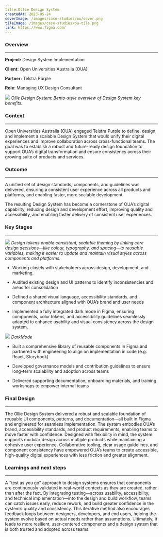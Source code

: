 ```yaml
---
title:Ollie Design System
createdAt: 2025-05-24
coverImage: /images/case-studies/ou/cover.png
tileImage: /images/case-studies/ou-tile.png
link: https://www.figma.com/
---
```


### Overview
---

**Project:** Design System Implementation

**Client:** Open Universities Australia (OUA)

**Partner:** Telstra Purple

**Role:** Managing UX Design Consultant

![](/images/case-studies/ou/OU-Bento.png)
*Ollie Design System: Bento-style overview of Design System key benefits.*

### Context
---
Open Universities Australia (OUA) engaged Telstra Purple to define, design, and implement a scalable Design System that would unify their digital experiences and improve collaboration across cross-functional teams. The goal was to establish a robust and future-ready design foundation to support OUA’s digital transformation and ensure consistency across their growing suite of products and services.

### Outcome
---
A unified set of design standards, components, and guidelines was delivered, ensuring a consistent user experience across all products and platforms, and enabling faster, more scalable development.

The resulting Design System has become a cornerstone of OUA’s digital capability, reducing design and development effort, improving quality and accessibility, and enabling faster delivery of consistent user experiences.
  

### Key Stages
---

![](/images/case-studies/ou/OU-Test-Image2.png)
*Design tokens enable consistent, scalable theming by linking core design decisions—like colour, typography, and spacing—to reusable variables, making it easier to update and maintain visual styles across components and platforms.*

- Working closely with stakeholders across design, development, and marketing.

- Audited existing design and UI patterns to identify inconsistencies and areas for consolidation

- Defined a shared visual language, accessibility standards, and component architecture aligned with OUA’s brand and user needs

- Implemented a fully integrated dark mode in Figma, ensuring components, color tokens, and accessibility guidelines seamlessly adapted to enhance usability and visual consistency across the design system.

![](/images/case-studies/ou/OU-DarktoLightMode)
*DarkMode*

- Built a comprehensive library of reusable components in Figma and partnered with engineering to align on implementation in code (e.g. React, Storybook)

- Developed governance models and contribution guidelines to ensure long-term scalability and adoption across teams

- Delivered supporting documentation, onboarding materials, and training workshops to empower internal teams

  
### Final Design
---
The Ollie Design System delivered a robust and scalable foundation of reusable UI components, patterns, and documentation—all built in Figma and engineered for seamless implementation. The system embodies OUA’s brand, accessibility standards, and product requirements, enabling teams to move faster with confidence. Designed with flexibility in mind, the system supports modular design across multiple products while maintaining a cohesive user experience. Collaborative tooling, clear usage guidelines, and component consistency have empowered OUA’s teams to create accessible, high-quality digital experiences with less friction and greater alignment.

### Learnings and next steps
---
A “test as you go” approach to design systems ensures that components are continuously validated in real-world contexts as they are created, rather than after the fact. By integrating testing—across usability, accessibility, and technical implementation—into the design and build workflow, teams can catch issues early, reduce rework, and build greater confidence in the system’s quality and consistency. This iterative method also encourages feedback loops between designers, developers, and end users, helping the system evolve based on actual needs rather than assumptions. Ultimately, it leads to more resilient, user-centered components and a design system that is both trusted and adopted across teams.


  


